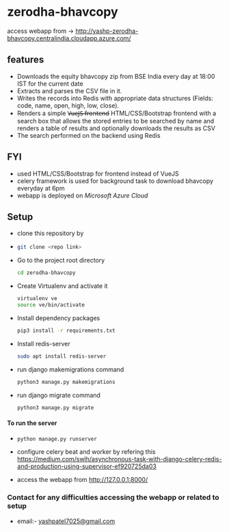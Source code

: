 # zerodha-bhavcopy

access webapp from -> http://yashp-zerodha-bhavcopy.centralindia.cloudapp.azure.com/

## features

- Downloads the equity bhavcopy zip from BSE India every day at 18:00 IST for the current date
- Extracts and parses the CSV file in it.
- Writes the records into Redis with appropriate data structures (Fields: code, name, open, high, low, close).
- Renders a simple V̶̶̶u̶̶̶e̶̶̶J̶̶̶S̶̶̶ ̶f̶r̶o̶n̶t̶e̶n̶d̶ HTML/CSS/Bootstrap frontend with a search box that allows the stored entries to be searched by name and renders a table of results and optionally downloads the results as CSV
- The search performed on the backend using Redis

## FYI

- used HTML/CSS/Bootstrap for frontend instead of VueJS
- celery framework is used for background task to download bhavcopy everyday at 6pm
- webapp is deployed on *Microsoft Azure Cloud*

## Setup


- clone this repository by 
- ```bash
  git clone <repo link>
  ```
- Go to the project root directory
  ```bash
  cd zerodha-bhavcopy
  ```
- Create Virtualenv and activate it
  ```bash
  virtualenv ve 
  source ve/bin/activate
  ```
- Install dependency packages
  ```bash
  pip3 install -r requirements.txt
  ```
- Install redis-server
  ```bash
  sudo apt install redis-server
  ```
- run django makemigrations command
  ```bash
  python3 manage.py makemigrations
  ```
- run django migrate command
  ```bash
  python3 manage.py migrate
  ```
#### To run the server
-   ```bash
    python manage.py runserver
    ```
- configure celery beat and worker by refering this 
  https://medium.com/swlh/asynchronous-task-with-django-celery-redis-and-production-using-supervisor-ef920725da03
  
- access the webapp from http://127.0.0.1:8000/


### Contact for any difficulties accessing the webapp or related to setup

- email:- yashpatel7025@gmail.com
